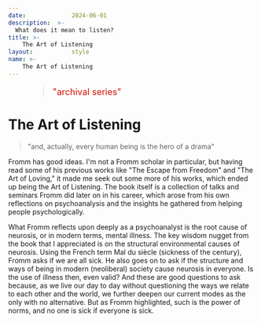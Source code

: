 ```yaml
---
date:             2024-06-01
description:  >-
  What does it mean to listen?
title: >-
    The Art of Listening
layout:           style
name: >-
    The Art of Listening
---
```


<figure class="container-lg" style="padding: 0;">
    <blockquote class="blockquote" style="font-size: 18px; color: red;">
    <p style="color: #D21404;">"archival series"</p>
    </blockquote>
</figure>

# The Art of Listening

> "and, actually, every human being is the hero of a drama"

Fromm has good ideas. I'm not a Fromm scholar in particular, but having read some of his previous works like "The Escape from Freedom" and "The Art of Loving," it made me seek out some more of his works, which ended up being the Art of Listening. The book itself is a collection of talks and seminars Fromm did later on in his career, which arose from his own reflections on psychoanalysis and the insights he gathered from helping people psychologically.

What Fromm reflects upon deeply as a psychoanalyst is the root cause of neurosis, or in modern terms, mental illness. The key wisdom nugget from the book that I appreciated is on the structural environmental causes of neurosis. Using the French term Mal du siècle (sickness of the century), Fromm asks if we are all sick. He also goes on to ask if the structure and ways of being in modern (neoliberal) society cause neurosis in everyone. Is the use of illness then, even valid? And these are good questions to ask because, as we live our day to day without questioning the ways we relate to each other and the world, we further deepen our current modes as the only with no alternative. But as Fromm highlighted, such is the power of norms, and no one is sick if everyone is sick.
